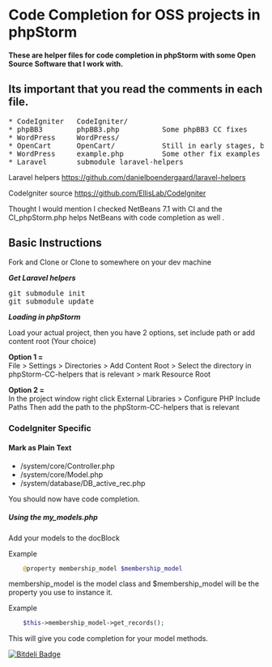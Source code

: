 Code Completion for OSS projects in phpStorm
===========================================

#### These are helper files for code completion in phpStorm with some Open Source Software that I work with.

Its important that you read the comments in each file.
-------------------------------------------------------
<pre>
* CodeIgniter   CodeIgniter/
* phpBB3        phpBB3.php          Some phpBB3 CC fixes
* WordPress     WordPress/  
* OpenCart	    OpenCart/           Still in early stages, but should show example   
* WordPress     example.php         Some other fix examples
* Laravel       submodule laravel-helpers
</pre>

Laravel helpers https://github.com/danielboendergaard/laravel-helpers 

CodeIgniter source https://github.com/EllisLab/CodeIgniter  

Thought I would mention I checked NetBeans 7.1 with CI and the CI_phpStorm.php helps NetBeans with code completion as well .

## Basic Instructions
Fork and Clone or Clone to somewhere on your dev machine

***Get Laravel helpers***
<pre>
git submodule init
git submodule update
</pre>

***Loading in phpStorm***

Load your actual project, then you have 2 options, set include path or add content root (Your choice)

**Option 1 =**  
File > Settings > Directories > Add Content Root > Select the directory in phpStorm-CC-helpers that is relevant > mark Resource Root

**Option 2 =**  
In the project window right click External Libraries > Configure PHP Include Paths
Then add the path to the phpStorm-CC-helpers that is relevant

### CodeIgniter Specific
#### Mark as Plain Text
* /system/core/Controller.php
* /system/core/Model.php
* /system/database/DB_active_rec.php

You should now have code completion.

##### Using the my_models.php
Add your models to the docBlock

Example 

```php
	@property membership_model $membership_model
```

membership_model is the model class and $membership_model will be the property you use to instance it.

Example 

```php
	$this->membership_model->get_records();
```

This will give you code completion for your model methods.


[![Bitdeli Badge](https://d2weczhvl823v0.cloudfront.net/topdown/phpstorm-cc-helpers/trend.png)](https://bitdeli.com/free "Bitdeli Badge")

